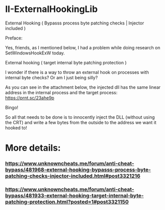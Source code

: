 # II-ExternalHookingLib
 External Hooking ( Bypasss process byte patching checks | Injector included )

Preface:

Yes, friends, as I mentioned below, I had a problem while doing research on SetWindowsHookExW today.

External hooking ( target internal byte patching protection )

I wonder if there is a way to throw an external hook on processes with internal byte checks? Or am I just being silly?

As you can see in the attachment below, the injected dll has the same linear address in the internal process and the target process:
https://prnt.sc/23ahe9p

Bingo!

So all that needs to be done is to innocently inject the DLL (without using the CRT) and write a few bytes from the outside to the address we want it hooked to!

# More details: 
### https://www.unknowncheats.me/forum/anti-cheat-bypass/481968-external-hooking-bypasss-process-byte-patching-checks-injector-included.html#post3321216
### https://www.unknowncheats.me/forum/anti-cheat-bypass/481933-external-hooking-target-internal-byte-patching-protection.html?posted=1#post3321150
